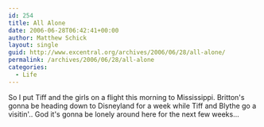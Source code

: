 ```yaml
---
id: 254
title: All Alone
date: 2006-06-28T06:42:41+00:00
author: Matthew Schick
layout: single
guid: http://www.excentral.org/archives/2006/06/28/all-alone/
permalink: /archives/2006/06/28/all-alone
categories:
  - Life
---
```

So I put Tiff and the girls on a flight this morning to Mississippi.  Britton's gonna be heading down to Disneyland for a week while Tiff and Blythe go a visitin'.. God it's gonna be lonely around here for the next few weeks...